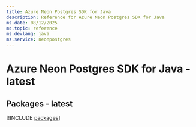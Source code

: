 ```yaml
---
title: Azure Neon Postgres SDK for Java
description: Reference for Azure Neon Postgres SDK for Java
ms.date: 08/12/2025
ms.topic: reference
ms.devlang: java
ms.service: neonpostgres
---
```

# Azure Neon Postgres SDK for Java - latest
## Packages - latest
[!INCLUDE [packages](neon-postgres-index.md)]